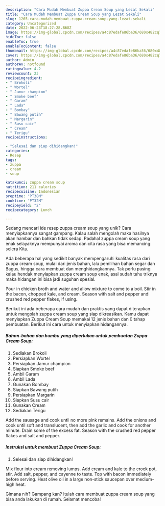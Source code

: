 ```yaml
---
description: "Cara Mudah Membuat Zuppa Cream Soup yang Lezat Sekali"
title: "Cara Mudah Membuat Zuppa Cream Soup yang Lezat Sekali"
slug: 1265-cara-mudah-membuat-zuppa-cream-soup-yang-lezat-sekali
category: Uncategorized
date: 2022-06-23T18:27:28.868Z
image: https://img-global.cpcdn.com/recipes/a4c87edafe86ba36/680x482cq70/zuppa-cream-soup-foto-resep-utama.jpg
hideToc: false
enableToc: true
enableTocContent: false
thumbnail: https://img-global.cpcdn.com/recipes/a4c87edafe86ba36/680x482cq70/zuppa-cream-soup-foto-resep-utama.jpg
cover: https://img-global.cpcdn.com/recipes/a4c87edafe86ba36/680x482cq70/zuppa-cream-soup-foto-resep-utama.jpg
author: Admin
authorAv: notfound
ratingvalue: 4.2
reviewcount: 23
recipeingredient:
- " Brokoli"
- " Wortel"
- " Jamur champion"
- " Smoke beef"
- " Garam"
- " Lada"
- " Bombay"
- " Bawang putih"
- " Margarin"
- " Susu cair"
- " Cream"
- " Terigu"
recipeinstructions:

- "Selesai dan siap dihidangkan!"
categories:
- Resep
tags:
- zuppa
- cream
- soup

katakunci: zuppa cream soup 
nutrition: 211 calories
recipecuisine: Indonesian
preptime: "PT38M"
cooktime: "PT32M"
recipeyield: "2"
recipecategory: Lunch

---
```





Sedang mencari ide resep zuppa cream soup yang unik? Cara menyiapkannya sangat gampang. Kalau salah mengolah maka hasilnya akan hambar dan bahkan tidak sedap. Padahal zuppa cream soup yang enak selayaknya mempunyai aroma dan cita rasa yang bisa memancing selera Kita.





Ada beberapa hal yang sedikit banyak mempengaruhi kualitas rasa dari zuppa cream soup, mulai dari jenis bahan, lalu pemilihan bahan segar dan Bagus, hingga cara membuat dan menghidangkannya. Tak perlu pusing kalau hendak menyiapkan zuppa cream soup enak,      asal sudah tahu triknya maka hidangan ini bisa jadi suguhan spesial.














Pour in chicken broth and water and allow mixture to come to a boil. Stir in the bacon, chopped kale, and cream. Season with salt and pepper and crushed red pepper flakes, if using.






Berikut ini ada beberapa cara mudah dan praktis yang dapat diterapkan untuk mengolah zuppa cream soup yang siap dikreasikan. Kamu dapat menyiapkan Zuppa Cream Soup memakai 12 jenis bahan dan 0 tahap pembuatan. Berikut ini cara untuk menyiapkan hidangannya.

<!--inarticleads1-->

##### Bahan-bahan dan bumbu yang diperlukan untuk pembuatan Zuppa Cream Soup:

1. Sediakan  Brokoli
1. Persiapkan  Wortel
1. Persiapkan  Jamur champion
1. Siapkan  Smoke beef
1. Ambil  Garam
1. Ambil  Lada
1. Gunakan  Bombay
1. Siapkan  Bawang putih
1. Persiapkan  Margarin
1. Siapkan  Susu cair
1. Gunakan  Cream
1. Sediakan  Terigu


Add the sausage and cook until no more pink remains. Add the onions and cook until soft and translucent, then add the garlic and cook for another minute. Drain some of the excess fat. Season with the crushed red pepper flakes and salt and pepper. 

<!--inarticleads2-->

##### Instruksi untuk membuat Zuppa Cream Soup:


1. Selesai dan siap dihidangkan!

Mix flour into cream removing lumps. Add cream and kale to the crock pot, stir. Add salt, pepper, and cayenne to taste. Top with bacon immediately before serving. Heat olive oil in a large non-stick saucepan over medium-high heat. 

Gimana nih? Gampang kan? Itulah cara membuat zuppa cream soup yang bisa anda lakukan di rumah. Selamat mencoba!

